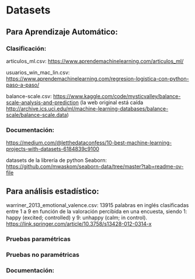 # Datasets

## Para Aprendizaje Automático:

### Clasificación:

articulos_ml.csv: https://www.aprendemachinelearning.com/articulos_ml/ 

usuarios_win_mac_lin.csv: https://www.aprendemachinelearning.com/regresion-logistica-con-python-paso-a-paso/

balance-scale.csv: https://www.kaggle.com/code/mysticvalley/balance-scale-analysis-and-prediction (la web original está caída http://archive.ics.uci.edu/ml/machine-learning-databases/balance-scale/balance-scale.data)


### Documentación:
https://medium.com/@letthedataconfess/10-best-machine-learning-projects-with-datasets-6184839c9100

datasets de la librería de python Seaborn: https://github.com/mwaskom/seaborn-data/tree/master?tab=readme-ov-file

## Para análisis estadístico:

warriner_2013_emotional_valence.csv: 13915 palabras en inglés clasificadas entre 1 a 9 en función de la valoración percibida en una encuesta, siendo 1: happy (excited; controlled) y 9: unhappy (calm; in control). https://link.springer.com/article/10.3758/s13428-012-0314-x

### Pruebas paramétricas

### Pruebas no paramétricas

### Documentación:
